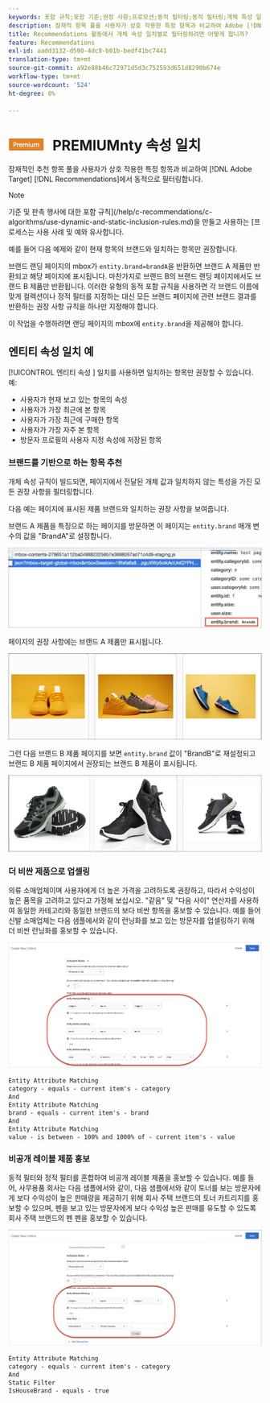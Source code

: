 ```yaml
---
keywords: 포함 규칙;포함 기준;권장 사항;프로모션;동적 필터링;동적 필터링;개체 특성 일치
description: 잠재적 항목 풀을 사용자가 상호 작용한 특정 항목과 비교하여 Adobe [!DNL Target] Recommendations에서 동적으로 필터링하는 방법을 알아봅니다.
title: Recommendations 활동에서 개체 속성 일치별로 필터링하려면 어떻게 합니까?
feature: Recommendations
exl-id: aadd3132-d590-4dc9-b01b-bedf41bc7441
translation-type: tm+mt
source-git-commit: a92e88b46c72971d5d3c752593d651d8290b674e
workflow-type: tm+mt
source-wordcount: '524'
ht-degree: 0%

---
```


# ![](/help/assets/premium.png) PREMIUMnty 속성 일치

잠재적인 추천 항목 풀을 사용자가 상호 작용한 특정 항목과 비교하여 [!DNL Adobe Target] [!DNL Recommendations]에서 동적으로 필터링합니다.

>[!NOTE]
>
>기준 및 판촉 행사에 대한 포함 규칙](/help/c-recommendations/c-algorithms/use-dynamic-and-static-inclusion-rules.md)을 만들고 사용하는 [프로세스는 사용 사례 및 예와 유사합니다.

예를 들어 다음 예제와 같이 현재 항목의 브랜드와 일치하는 항목만 권장합니다.

브랜드 랜딩 페이지의 mbox가 `entity.brand=brandA`을 반환하면 브랜드 A 제품만 반환되고 해당 페이지에 표시됩니다. 마찬가지로 브랜드 B의 브랜드 랜딩 페이지에서도 브랜드 B 제품만 반환됩니다. 이러한 유형의 동적 포함 규칙을 사용하면 각 브랜드 이름에 맞게 컬렉션이나 정적 필터를 지정하는 대신 모든 브랜드 페이지에 관련 브랜드 결과를 반환하는 권장 사항 규칙을 하나만 지정해야 합니다.

이 작업을 수행하려면 랜딩 페이지의 mbox에 `entity.brand`을 제공해야 합니다.

## 엔티티 속성 일치 예

[!UICONTROL 엔티티 속성 ] 일치를 사용하면 일치하는 항목만 권장할 수 있습니다. 예:

* 사용자가 현재 보고 있는 항목의 속성
* 사용자가 가장 최근에 본 항목
* 사용자가 가장 최근에 구매한 항목
* 사용자가 가장 자주 본 항목
* 방문자 프로필의 사용자 지정 속성에 저장된 항목

### 브랜드를 기반으로 하는 항목 추천

개체 속성 규칙이 빌드되면, 페이지에서 전달된 개체 값과 일치하지 않는 특성을 가진 모든 권장 사항을 필터링합니다.

다음 예는 페이지에 표시된 제품 브랜드와 일치하는 권장 사항을 보여줍니다.

브랜드 A 제품을 특징으로 하는 페이지를 방문하면 이 페이지는 `entity.brand` 매개 변수의 값을 &quot;BrandA&quot;로 설정합니다.

![Target 호출 예](/help/c-recommendations/c-algorithms/assets/example-target-call.png)

페이지의 권장 사항에는 브랜드 A 제품만 표시됩니다.

![브랜드 A 추천](/help/c-recommendations/c-algorithms/assets/brandA.png)

그런 다음 브랜드 B 제품 페이지를 보면 `entity.brand` 값이 &quot;BrandB&quot;로 재설정되고 브랜드 B 제품 페이지에서 권장되는 브랜드 B 제품이 표시됩니다.

![브랜드 B 추천](/help/c-recommendations/c-algorithms/assets/brandB.png)

### 더 비싼 제품으로 업셀링

의류 소매업체이며 사용자에게 더 높은 가격을 고려하도록 권장하고, 따라서 수익성이 높은 품목을 고려하고 있다고 가정해 보십시오. &quot;같음&quot; 및 &quot;다음 사이&quot; 연산자를 사용하여 동일한 카테고리와 동일한 브랜드의 보다 비싼 항목을 홍보할 수 있습니다. 예를 들어 신발 소매업체는 다음 샘플에서와 같이 런닝화를 보고 있는 방문자를 업셀링하기 위해 더 비싼 런닝화를 홍보할 수 있습니다.

![업셀링](/help/c-recommendations/c-algorithms/assets/upsell.png)

```
Entity Attribute Matching
category - equals - current item's - category 
And 
Entity Attribute Matching
brand - equals - current item's - brand 
And 
Entity Attribute Matching
value - is between - 100% and 1000% of - current item's - value
```

### 비공개 레이블 제품 홍보

동적 필터와 정적 필터를 혼합하여 비공개 레이블 제품을 홍보할 수 있습니다. 예를 들어, 사무용품 회사는 다음 샘플에서와 같이, 다음 샘플에서와 같이 토너를 보는 방문자에게 보다 수익성이 높은 판매량을 제공하기 위해 회사 주택 브랜드의 토너 카트리지를 홍보할 수 있으며, 펜을 보고 있는 방문자에게 보다 수익성 높은 판매를 유도할 수 있도록 회사 주택 브랜드의 펜 펜을 홍보할 수 있습니다.

![하우스 브랜드](/help/c-recommendations/c-algorithms/assets/housebrand.png)

```
Entity Attribute Matching
category - equals - current item's - category 
And
Static Filter
IsHouseBrand - equals - true
```
